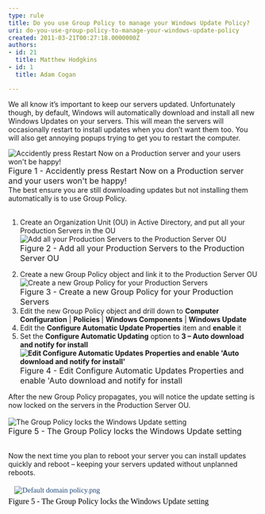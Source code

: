 ```yaml
---
type: rule
title: Do you use Group Policy to manage your Windows Update Policy?
uri: do-you-use-group-policy-to-manage-your-windows-update-policy
created: 2011-03-21T00:27:18.0000000Z
authors:
- id: 21
  title: Matthew Hodgkins
- id: 1
  title: Adam Cogan

---
```




<span class='intro'> We all know it’s important to keep our servers updated. Unfortunately though, by default, Windows will automatically download and install all new Windows Updates on your servers. This will mean the servers will occasionally restart to install updates when you don’t want them too. You will also get annoying popups trying to get you to restart the computer.  </span>

<img alt=" Accidently press Restart Now on a Production server and your users won't be happy!" src="/ITAndNetworking/RulesToBetterWindowsServers/PublishingImages/updates-restart.jpg" /> <br><font class="ms-rteCustom-FigureBad" size="+0">Figure 1 - Accidently press Restart Now on a Production server and your users won't be happy!</font><br>The best ensure you are still downloading updates but not installing them automatically is to use Group Policy.&#160;<br><br><ol><li>Create an Organization Unit (OU) in Active Directory, and put all your Production Servers in the OU<br><img alt="Add all your Production Servers to the Production Server OU" src="/ITAndNetworking/RulesToBetterWindowsServers/PublishingImages/updates-adou.jpg" /><br><font class="ms-rteCustom-FigureNormal" size="+0">Figure 2 - Add all your Production Servers to the Production Server OU</font> </li>
<li>Create a new Group Policy object and link it to the Production Server OU<br><img alt="Create a new Group Policy for your Production Servers" src="/ITAndNetworking/RulesToBetterWindowsServers/PublishingImages/updates-gpo.jpg" /><br><font class="ms-rteCustom-FigureNormal" size="+0">Figure 3 - Create a new Group Policy for your Production Servers</font> </li>
<li>Edit the new Group Policy object and drill down to <strong>Computer Configuration</strong> | <strong>Policies </strong>| <strong>Windows Components</strong> | <strong>Windows Update</strong> </li>
<li>Edit the <strong>Configure Automatic Update Properties</strong> item and <strong>enable </strong>it </li>
<li>Set the <strong>Configure Automatic Updating</strong> option to <strong>3 – Auto download and notify for install<br><img alt="Edit Configure Automatic Updates Properties and enable 'Auto download and notify for install'" src="/ITAndNetworking/RulesToBetterWindowsServers/PublishingImages/updates-editgp.jpg" /><br></strong><font class="ms-rteCustom-FigureNormal" size="+0">Figure 4 - Edit Configure Automatic Updates Properties and enable 'Auto download and notify for install</font> </li></ol>
After the new Group Policy propagates, you will notice the update setting is now locked on the servers in the Production Server OU.&#160;<br><br><img alt="The Group Policy locks the Windows Update setting" src="/ITAndNetworking/RulesToBetterWindowsServers/PublishingImages/updates-updatesforced.jpg" /><br><font class="ms-rteCustom-FigureGood" size="+0">Figure 5 - The Group Policy locks the Windows Update setting<br></font><p><br>Now the next time you plan to reboot your server you can install updates quickly and reboot – keeping your servers updated without unplanned reboots. </p>
<p><span style="font-family&#58;'calibri','sans-serif';color&#58;#1f497d;font-size&#58;11pt;">&#160;<span style="font-family&#58;'calibri','sans-serif';color&#58;#1f497d;font-size&#58;11pt;">&#160;<img alt="Default domain policy.png" src="/ITAndNetworking/RulesToBetterWindowsServers/Documents/Default%20domain%20policy.png" style="margin&#58;5px;" /><br><font class="ms-rteCustom-FigureGood" size="+0" style="color&#58;#000000;">Figure 5 - The Group Policy locks the Windows Update setting<br></font><br></span></span></p>


